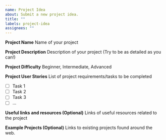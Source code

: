 ```yaml
---
name: Project Idea
about: Submit a new project idea.
title: ""
labels: project-idea
assignees: ""
---
```


**Project Name**
Name of your project 

**Project Description**
Description of your project (Try to be as detailed as you can!)

**Project Difficulty**
Beginner, Intermediate, Advanced

**Project User Stories**
List of project requirements/tasks to be completed

- [ ] Task 1
- [ ] Task 2
- [ ] Task 3
- [ ] ...

**Useful links and resources (Optional)**
Links of useful resources related to the project

**Example Projects (Optional)**
Links to existing projects found around the web.
